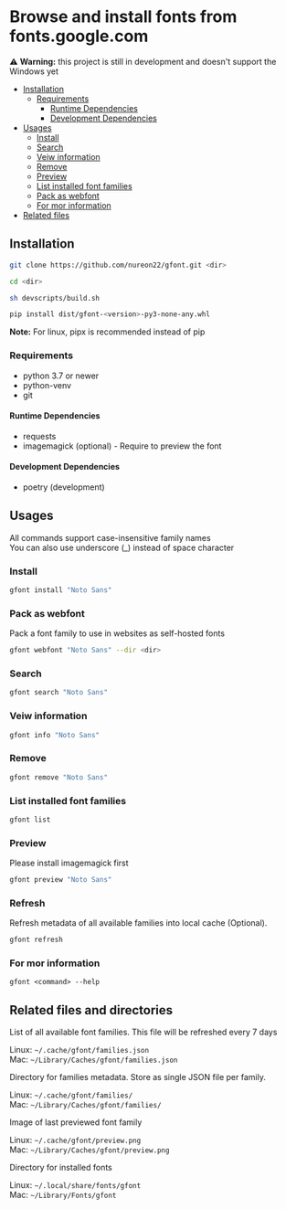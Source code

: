 # Browse and install fonts from fonts.google.com

⚠️ **Warning:** this project is still in development and doesn't support the Windows yet

- [Installation](#installation)
  - [Requirements](#requirements)
    - [Runtime Dependencies](#runtime-dependencies)
    - [Development Dependencies](#development-dependencies)
- [Usages](#usages)
  - [Install](#install)
  - [Search](#search)
  - [Veiw information](#veiw-information)
  - [Remove](#remove)
  - [Preview](#preview)
  - [List installed font families](#list-installed-font-families)
  - [Pack as webfont](#pack-as-webfont)
  - [For mor information](#for-mor-information)
- [Related files](#related-files)


## Installation

```sh
git clone https://github.com/nureon22/gfont.git <dir>

cd <dir>

sh devscripts/build.sh

pip install dist/gfont-<version>-py3-none-any.whl
```

**Note:** For linux, pipx is recommended instead of pip

### Requirements

* python 3.7 or newer
* python-venv
* git

#### Runtime Dependencies

* requests
* imagemagick (optional) - Require to preview the font

#### Development Dependencies

* poetry (development)

## Usages

All commands support case-insensitive family names\
You can also use underscore (\_) instead of space character

### Install

```sh
gfont install "Noto Sans"
```

### Pack as webfont
Pack a font family to use in websites as self-hosted fonts

```sh
gfont webfont "Noto Sans" --dir <dir>
```

### Search

```sh
gfont search "Noto Sans"
```

### Veiw information

```sh
gfont info "Noto Sans"
```

### Remove

```sh
gfont remove "Noto Sans"
```

### List installed font families

```sh
gfont list
```

### Preview

Please install imagemagick first
```sh
gfont preview "Noto Sans"
```

### Refresh
Refresh metadata of all available families into local cache (Optional).
```sh
gfont refresh
```

### For mor information
`gfont <command> --help`


## Related files and directories

List of all available font families. This file will be refreshed every 7 days

Linux: `~/.cache/gfont/families.json`\
Mac: `~/Library/Caches/gfont/families.json`


Directory for families metadata. Store as single JSON file per family.

Linux: `~/.cache/gfont/families/`\
Mac: `~/Library/Caches/gfont/families/`


Image of last previewed font family

Linux: `~/.cache/gfont/preview.png`\
Mac: `~/Library/Caches/gfont/preview.png`


Directory for installed fonts

Linux: `~/.local/share/fonts/gfont`\
Mac: `~/Library/Fonts/gfont`
